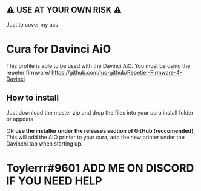 ## :warning: USE AT YOUR OWN RISK :warning:
Just to cover my ass

# Cura for Davinci AiO
This profile is able to be used with the Davinci AiO. You must be using the repeter firmware/
https://github.com/luc-github/Repetier-Firmware-4-Davinci


## How to install
Just download the master zip and drop the files into your cura install folder or appdata 

OR
**use the installer under the releases section of GitHub (reccomended)**.
This will add the AiO printer to your cura, add the new printer under the Davinchi tab when starting up.


# Toylerrr#9601 ADD ME ON DISCORD IF YOU NEED HELP
